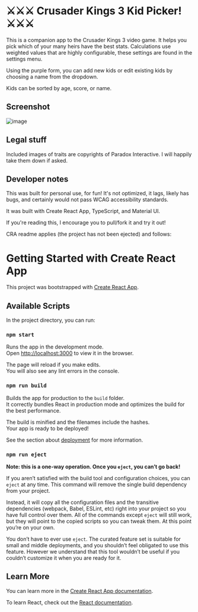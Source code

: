 # ⚔️⚔️⚔️ Crusader Kings 3 Kid Picker! ⚔️⚔️⚔️

This is a companion app to the Crusader Kings 3 video game. It helps you pick which of your many heirs have the best stats. Calculations use weighted values that are highly configurable, these settings are found in the settings menu.

Using the purple form, you can add new kids or edit existing kids by choosing a name from the dropdown.

Kids can be sorted by age, score, or name.

## Screenshot

![image](https://user-images.githubusercontent.com/23775192/154831326-80c7c694-f4df-4161-b357-52f6dd09a787.png)

## Legal stuff

Included images of traits are copyrights of Paradox Interactive. I will happily take them down if asked.

## Developer notes

This was built for personal use, for fun! It's not optimized, it lags, likely has bugs, and certainly would not pass WCAG accessibility standards.

It was built with Create React App, TypeScript, and Material UI.

If you're reading this, I encourage you to pull/fork it and try it out!

CRA readme applies (the project has not been ejected) and follows:

# Getting Started with Create React App

This project was bootstrapped with [Create React App](https://github.com/facebook/create-react-app).

## Available Scripts

In the project directory, you can run:

### `npm start`

Runs the app in the development mode.\
Open [http://localhost:3000](http://localhost:3000) to view it in the browser.

The page will reload if you make edits.\
You will also see any lint errors in the console.

### `npm run build`

Builds the app for production to the `build` folder.\
It correctly bundles React in production mode and optimizes the build for the best performance.

The build is minified and the filenames include the hashes.\
Your app is ready to be deployed!

See the section about [deployment](https://facebook.github.io/create-react-app/docs/deployment) for more information.

### `npm run eject`

**Note: this is a one-way operation. Once you `eject`, you can’t go back!**

If you aren’t satisfied with the build tool and configuration choices, you can `eject` at any time. This command will remove the single build dependency from your project.

Instead, it will copy all the configuration files and the transitive dependencies (webpack, Babel, ESLint, etc) right into your project so you have full control over them. All of the commands except `eject` will still work, but they will point to the copied scripts so you can tweak them. At this point you’re on your own.

You don’t have to ever use `eject`. The curated feature set is suitable for small and middle deployments, and you shouldn’t feel obligated to use this feature. However we understand that this tool wouldn’t be useful if you couldn’t customize it when you are ready for it.

## Learn More

You can learn more in the [Create React App documentation](https://facebook.github.io/create-react-app/docs/getting-started).

To learn React, check out the [React documentation](https://reactjs.org/).
